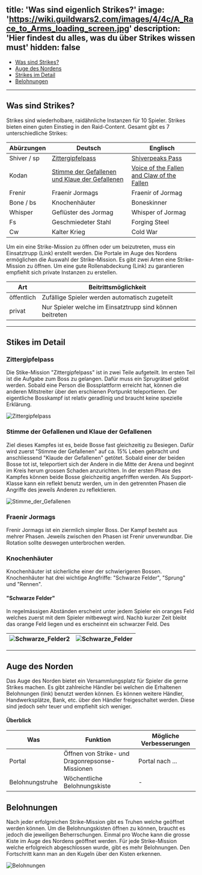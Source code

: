title: 'Was sind eigenlich Strikes?' 
image: 'https://wiki.guildwars2.com/images/4/4c/A_Race_to_Arms_loading_screen.jpg' 
description: 'Hier findest du alles, was du über Strikes wissen must' 
hidden: false 
---
- [Was sind Strikes?](#Was-sind-Strikes?)
- [Auge des Nordens](#Auge-des-Nordens)
- [Strikes im Detail](#Stikes-im-Detail)
- [Belohnungen](#Belohnungen)
---
## Was sind Strikes?

Strikes sind wiederholbare, raidähnliche Instanzen für 10 Spieler. Strikes bieten einen guten Einstieg in den Raid-Content. Gesamt gibt es 7 unterschiedliche Strikes:

| Abürzungen| Deutsch | Englisch |
| ------ | ----------- |----------- |
| Shiver / sp  | [Zittergipfelpass](#Zittergipfelpass) | [Shiverpeaks Pass](#Zittergipfelpass) |
| Kodan | [Stimme der Gefallenen und Klaue der Gefallenen](#Stimme-der-Gefallenen-und-Klaue-der-Gefallenen)  | [Voice of the Fallen and Claw of the Fallen](#Stimme-der-Gefallenen-und-Klaue-der-Gefallenen)| ext | 
| Frenir | Fraenir Jormags | Fraenir of Jormag |
| Bone / bs | Knochenhäuter| Boneskinner |
| Whisper | Geflüster des Jormag | Whisper of Jormag |
| Fs | Geschmiedeter Stahl | Forging Steel |
| Cw | Kalter Krieg| Cold War |

Um ein eine Strike-Mission zu öffnen oder um beizutreten, muss ein Einsatztrupp (Link) erstellt werden. Die Portale im Auge des Nordens ermöglichen die Auswahl der Strike-Mission. Es gibt zwei Arten eine Strike-Mission zu öffnen. Um eine gute Rollenabdeckung (Link) zu garantieren empfiehlt sich private Instanzen zu erstellen. 

 Art | Beitrittsmöglichkeit |
 ------ | ----------- |
| öffentlich |  Zufällige Spieler werden automatisch zugeteilt | 
| privat | Nur Spieler welche im Einsatztrupp sind können beitreten |
---
## Stikes im Detail
### Zittergipfelpass
Die Stike-Mission "Zittergipfelpass" ist in zwei Teile aufgeteilt. Im ersten Teil ist die Aufgabe zum Boss zu gelangen. Dafür muss ein Sprugrätsel gelöst werden. Sobald eine Person die Bossplattform erreicht hat, können die anderen Mitstreiter über den erschienen Portpunkt teleportieren. Der eigentliche Bosskampf ist relativ geradlinig und braucht keine spezielle Erklärung. 

![Zittergipfelpass](https://i.imgur.com/tF8YeEp.jpg)

### Stimme der Gefallenen und Klaue der Gefallenen

Ziel dieses Kampfes ist es, beide Bosse fast gleichzeitig zu Besiegen. Dafür wird zuerst "Stimme der Gefallenen" auf ca. 15% Leben gebracht und anschliessend "Klaude der Gefallenen" getötet. Sobald einer der beiden Bosse tot ist, teleportiert sich der Andere in die Mitte der Arena und beginnt im Kreis herum grossen Schaden anzurichten. In der ersten Phase des Kampfes können beide Bosse gleichzeitig angefriffen werden. Als Support-Klasse kann ein reflekt benutz werden, um in den getrennten Phasen die Angriffe des jeweils Anderen zu reflektieren. 

![Stimme_der_Gefallenen](https://i.imgur.com/UpkIY3s.jpeg)

### Fraenir Jormags

Frenir Jormags ist ein ziermlich simpler Boss. Der Kampf besteht aus mehrer Phasen. Jeweils zwischen den Phasen ist Frenir unverwundbar. Die Rotation sollte deswegen unterbrochen werden. 

### Knochenhäuter

Knochenhäuter ist sicherliche einer der schwierigeren Bossen. Knochenhäuter hat drei wichtige Angfriffe: "Schwarze Felder", "Sprung" und "Rennen". 

#### "Schwarze Felder"

In regelmässigen Abständen erscheint unter jedem Spieler ein oranges Feld welches zuerst mit dem Spieler mitbewegt wird. Nachb kurzer Zeit bleibt das orange Feld liegen und es erscheinnt ein schwarzer Feld. Des 

![Schwarze_Felder2](https://i.imgur.com/niMNLE0.jpg)           |  ![Schwarze_Felder](https://i.imgur.com/BMTJpfw.jpg) 
:-------------------------:|:-------------------------: 




---
## Auge des Norden

Das Auge des Norden bietet ein Versammlungsplatz für Spieler die gerne Strikes machen. Es gibt zahlreiche Händler bei welchen die Erhaltenen Belohnungen (link) benutzt werden können. Es können weitere Händler, Handwerksplätze, Bank, etc. über den Händler freigeschaltet werden. Diese sind jedoch sehr teuer und empfiehlt sich weniger. 

#### Überblick 
| Was| Funktion | Mögliche Verbesserungen|
| ------ | ----------- |----------- |
| Portal | Öffnen von Strike- und Dragonrepsonse-Missionen |Portal nach ... |
| Belohnungstruhe | Wöchentliche Belohnungskiste |- |

## Belohnungen

Nach jeder erfolgreichen Strike-Mission gibt es Truhen welche geöffnet werden können. Um die Belohnungskisten öffnen zu können, braucht es jedoch die jeweiligen Beherrschungen.
Einmal pro Woche kann die grosse Kiste im Auge des Nordens geöffnet werden. Für jede Strike-Mission welche erfolgreich abgeschlossen wurde, gibt es mehr Belohnungen. Den Fortschritt kann man an den Kugeln über den Kisten erkennen. 

![Belohnungen](https://i.imgur.com/WfmoSxx.jpeg)



